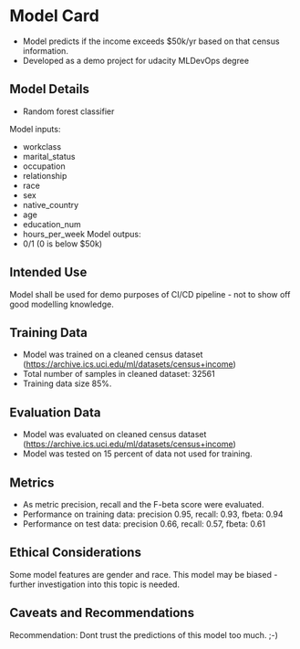 # Model Card
- Model predicts if the income exceeds $50k/yr based on that census information.
- Developed as a demo project for udacity MLDevOps degree

## Model Details
- Random forest classifier

Model inputs:
- workclass 
- marital_status
- occupation
- relationship
- race
- sex
- native_country
- age
- education_num
- hours_per_week
Model outpus:
- 0/1 (0 is below $50k)

## Intended Use
Model shall be used for demo purposes of CI/CD pipeline - not to show off good modelling knowledge. 

## Training Data
- Model was trained on a cleaned census dataset (https://archive.ics.uci.edu/ml/datasets/census+income)
- Total number of samples in cleaned dataset: 32561
- Training data size 85%.

## Evaluation Data
- Model was evaluated on cleaned census dataset (https://archive.ics.uci.edu/ml/datasets/census+income)
- Model was tested on 15 percent of data not used for training.

## Metrics
- As metric precision, recall and the F-beta score were evaluated.
- Performance on training data: precision 0.95, recall: 0.93, fbeta: 0.94
- Performance on test data: precision 0.66, recall: 0.57, fbeta: 0.61

## Ethical Considerations
Some model features are gender and race. This model may be biased - further investigation into this topic is needed.

## Caveats and Recommendations
Recommendation: Dont trust the predictions of this model too much. ;-)